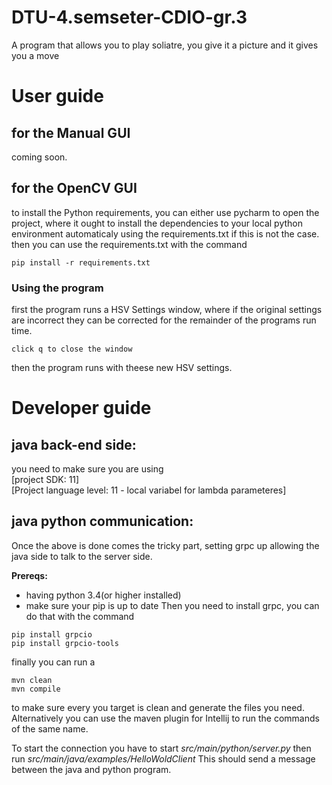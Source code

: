 # DTU-4.semseter-CDIO-gr.3
A program that allows you to play soliatre, you give it a picture and it gives you a move

# User guide 
## for the Manual GUI
coming soon.

## for the OpenCV GUI

to install the Python requirements, you can either use pycharm to open the project, where it ought to install the dependencies to your local python environment automaticaly using the requirements.txt
if this is not the case. then you can use the requirements.txt with the command
```
pip install -r requirements.txt
```

### Using the program
first the program runs a HSV Settings window, where if the original settings are incorrect they can be corrected for the remainder of the programs run time. 
```
click q to close the window
```
then the program runs with theese new HSV settings. 


# Developer guide
## java back-end side:
you need to make sure you are using       
[project SDK: 11]     
[Project language level: 11 - local variabel for lambda parameteres]

## java python communication:
Once the above is done comes the tricky part, setting grpc up allowing the java side to talk to the server side.

**Prereqs:**
- having python 3.4(or higher installed)
- make sure your pip is up to date
Then you need to install grpc, you can do that with the command
```
pip install grpcio
pip install grpcio-tools
```
finally you can run a
```
mvn clean
mvn compile
```
to make sure every you target is clean and generate the files you need. 
Alternatively you can use the maven plugin for Intellij to run the commands of the same name.

To start the connection you have to start *src/main/python/server.py* 
then run *src/main/java/examples/HelloWoldClient*
This should send a message between the java and python program.